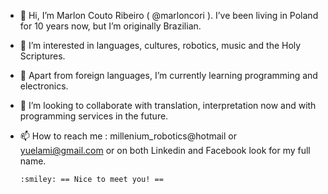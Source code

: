 - 👋 Hi, I’m Marlon Couto Ribeiro ( @marloncori ). I’ve been living in Poland for 10 years now, but I’m originally Brazilian. 
- 👀 I’m interested in languages, cultures, robotics, music and the Holy Scriptures.
- 🌱 Apart from foreign languages, I’m currently learning programming and electronics.
- 💞️ I’m looking to collaborate with translation, interpretation now and with programming services in the future.
- 📫 How to reach me : millenium_robotics@hotmail or yuelami@gmail.com or on both Linkedin and Facebook look for my full name.
  
      :smiley: == Nice to meet you! ==
<!---
marloncori/marloncori is a ✨ special ✨ repository because its `README.md` (this file) appears on your GitHub profile.
You can click the Preview link to take a look at your changes.
--->
